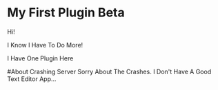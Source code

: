 # My First Plugin Beta

Hi!

I Know I Have To Do More!

I Have One Plugin Here

#About Crashing Server
Sorry About The Crashes. I Don't Have A Good
Text Editor App...
